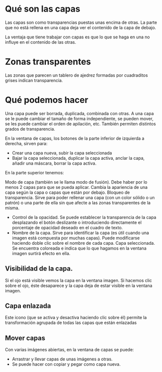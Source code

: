 # Qué son las capas

Las capas son como transparencias puestas unas encima de otras. La parte que no está rellena
en una capa deja ver el contenido de la capa de debajo. 

La ventaja que tiene trabajar con capas es que lo que se haga en una no influye en el contenido de las otras.

# Zonas transparentes

Las zonas que parecen un tablero de ajedrez formadas por cuadraditos grises indican transparencia. 

# Qué podemos hacer

Una capa puede ser borrada, duplicada, combinada con otras. A una capa se le puede cambiar el tamaño de forma
independiente, se pueden mover, se les puede cambiar el orden de apilación, etc. También
permiten distintos grados de transparencia.

En la ventana de capas, los botones de la parte inferior de izquierda a
derecha, sirven para: 

- Crear una capa nueva, subir la capa seleccionada
- Bajar la capa seleccionada, duplicar la capa activa, anclar la capa, añadir
una máscara, borrar la capa activa.

En la parte superior tenemos:

Modo de capa (también se le llama modo de fusión). Debe haber por lo
menos 2 capas para que se pueda aplicar. Cambia la apariencia de una
capa según la capa o capas que están por debajo.
Bloqueo de transparencia. Sirve para poder rellenar una capa (con un
color sólido o un patrón) o una parte de ella sin que afecte a las zonas
transparentes de la misma.

- Control de la opacidad. Se puede establecer la transparencia de la capa
desplazando el botón deslizante o introduciendo directamente el porcentaje
de opacidad deseado en el cuadro de texto.
- Nombre de la capa. Sirve para identificar la capa (es útil cuando una imagen está compuesta por
muchas capas). Puede modificarse haciendo doble clic sobre el nombre de cada capa.
Capa seleccionada. Se encuentra coloreada e indica que lo que hagamos en la ventana imagen
surtirá efecto en ella.

## Visibilidad de la capa. 

Si el ojo está visible vemos la capa en la ventana imagen. Si hacemos clic
sobre el ojo, éste desaparece y la capa deja de estar visible en la ventana imagen.

## Capa enlazada

Este icono (que se activa y desactiva haciendo clic sobre él) permite la transformación agrupada de todas las capas que están enlazadas

## Mover capas

Con varias imágenes abiertas, en la ventana de capas se puede:

- Arrastrar y llevar capas de unas imágenes a otras. 
- Se puede hacer con copiar y pegar como capa nueva.
